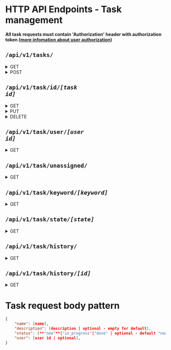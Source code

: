 # HTTP API Endpoints - Task management
**All task requests must contain 'Authorization' header with authorization token ([more infomation about user authorization](../User/Endpoints.md))**

## <code>/api/v1/tasks/</code>
<details>
<summary>GET</summary>

### GET
Retrieves the full task list.

```console
$ curl -X GET -H "Authorization: Bearer eyJhbGciOiJIUzI1NiIsInR5cCI6IkpXVCJ9.eyJ0b2tlbl90eXBlIjoiYWNjZXNzIiwiZXhwIjoxNjgyOTUzNDc0LCJpYXQiOjE2ODI5NTMxNzQsImp0aSI6ImZmOWRhZGJiMDlmNTRhNzQ5YmFiNzhhMmI0YjRjMGU2IiwidXNlcl9pZCI6MX0.ZntS2n3_voGG7wSe7t58rxzoI5SZ_4Fk2n7qp0_FgCo" localhost/api/v1/task/
{
    "count":4,
    "next":null,
    "previous":null,
    "results":[
        {"id":5, "created":"2023-05-01T14:56:32.235767Z","updated":"2023-05-01T14:56:32.235741Z","name":"Add a task","description":"","user":4,"state":"in_progress"},
        {"id":4,"created":"2023-05-01T14:55:38.188281Z","updated":"2023-05-01T14:55:38.188255Z","name":"Make a task assigned to an user","description":"","user":4,"state":"new"},
        {"id":2,"created":"2023-05-01T14:37:28.270192Z","updated":"2023-05-01T14:37:28.270178Z","name":"Make more tasks","description":"A few, about 3","user":null,"state":"new"},
        {"id":1,"created":"2023-05-01T14:36:59.103920Z","updated":"2023-05-01T14:36:59.103903Z","name":"Make more tasks","description":"A few, about 3","user":null,"state":"new"}
    ]
}
```
</details>

<details>
<summary>POST</summary>

### POST
Adds a new task to the database.
Please refer to the [task body pattern](#task-request-body-pattern).  

```console
$ curl -X POST -F "name=add sample task" -H "Authorization: Bearer eyJhbGciOiJIUzI1NiIsInR5cCI6IkpXVCJ9.eyJ0b2tlbl90eXBlIjoiYWNjZXNzIiwiZXhwIjoxNjgyOTUzODEzLCJpYXQiOjE2ODI5NTM1MTMsImp0aSI6ImZkMGNhODAzMjk0NDQ1OTNhM2JiMGNiYWM2YjZmNDU2IiwidXNlcl9pZCI6MX0.RgPqmPvgvU87CLDouExi6Qx1VG8ki8scG90dDRQJUqs" localhost/api/v1/task/
{"id":6,"created":"2023-05-01T15:05:18.528204Z","updated":"2023-05-01T15:05:18.528189Z","name":"add sample task","description":"","user":null,"state":"new"}
```
</details>

</details>

## <code>/api/v1/task/id/*[task id]*</code>
<details>
<summary>GET</summary>

### GET
Retrieves data of the task with specified ID.
```console
$ curl -X GET -H "Authorization: Bearer eyJhbGciOiJIUzI1NiIsInR5cCI6IkpXVCJ9.eyJ0b2tlbl90eXBlIjoiYWNjZXNzIiwiZXhwIjoxNjgyOTU0Mjc5LCJpYXQiOjE2ODI5NTM5NzksImp0aSI6ImY3ZGY5N2M5NWZmNjRhMDBiZWQxMGMxODdiZDg3NzllIiwidXNlcl9pZCI6MX0.k1C2tr7F-Lv1ahNFX5E2nfRDhb5wNTO5hAEQXW5qOx0" localhost/api/v1/task/id/6
{"id":6,"created":"2023-05-01T15:05:18.528204Z","updated":"2023-05-01T15:05:18.528189Z","name":"add sample task","description":"","user":null,"state":"new"}
```
</details>

<details>
<summary>PUT</summary>

### PUT
Updates the task with given data.
Please refer to the [task body pattern](#task-request-body-pattern).
```console
$ curl -X PUT -F "state=in_progress" -F "name=add sample task" -H "Authorization: Bearer eyJhbGciOiJIUzI1NiIsInR5cCI6IkpXVCJ9.eyJ0b2tlbl90eXBlIjoiYWNjZXNzIiwiZXhwIjoxNjgyOTU0NDI1LCJpYXQiOjE2ODI5NTQxMjUsImp0aSI6ImZhZWRlYWNhZjQyOTQ3ZWJiZGNlNGY2MjhmMzU1MTMxIiwidXNlcl9pZCI6MX0.Lj-XOcFv_DGyOZA-4riPA4wY8xd7axAil6c2a5Nj95I" localhost/api/v1/task/id/6
{"id":6,"created":"2023-05-01T15:05:18.528204Z","updated":"2023-05-01T15:16:37.141777Z","name":"add sample task","description":"","user":null,"state":"in_progress"}
```
</details>

<details>
<summary>DELETE</summary>

### DELETE
Removes the task from the database.
```console
$ curl -X DELETE -H "Authorization: Bearer eyJhbGciOiJIUzI1NiIsInR5cCI6IkpXVCJ9.eyJ0b2tlbl90eXBlIjoiYWNjZXNzIiwiZXhwIjoxNjgyOTU0NDI1LCJpYXQiOjE2ODI5NTQxMjUsImp0aSI6ImZhZWRlYWNhZjQyOTQ3ZWJiZGNlNGY2MjhmMzU1MTMxIiwidXNlcl9pZCI6MX0.Lj-XOcFv_DGyOZA-4riPA4wY8xd7axAil6c2a5Nj95I" localhost/api/v1/task/id/6
```
</details>

## <code>/api/v1/task/user/*[user id]*</code>
<details>
<summary>GET</summary>

### GET
Retrieves a list of tasks assigned to the user specified by ID.

```console
$ curl -X GET -H "Authorization: Bearer eyJhbGciOiJIUzI1NiIsInR5cCI6IkpXVCJ9.eyJ0b2tlbl90eXBlIjoiYWNjZXNzIiwiZXhwIjoxNjgyOTU0NjgzLCJpYXQiOjE2ODI5NTQzODMsImp0aSI6IjkyZDRiMDg1MWZiZDRjNzQ4NDgyMDNhNTY0ODZlYmIzIiwidXNlcl9pZCI6MX0.6gtsOAMS4D_IFfzg7-IGF108h9oW40XrWJUypE6N-Pk" localhost/api/v1/task/user/4
{
    "count":2,
    "next":null,
    "previous":null,
    "results":[
        {"id":5,"created":"2023-05-01T14:56:32.235767Z","updated":"2023-05-01T14:56:32.235741Z","name":"Add a task","description":"","user":4,"state":"in_progress"},
        {"id":4,"created":"2023-05-01T14:55:38.188281Z","updated":"2023-05-01T14:55:38.188255Z","name":"Make a task assigned to an user","description":"","user":4,"state":"new"}
    ]
}
```
</details>

## <code>/api/v1/task/unassigned/</code>
<details>
<summary>GET</summary>

### GET
Retrieves a list of tasks not assigned to any user.
```console
$ curl -X GET -H "Authorization: Bearer eyJhbGciOiJIUzI1NiIsInR5cCI6IkpXVCJ9.eyJ0b2tlbl90eXBlIjoiYWNjZXNzIiwiZXhwIjoxNjgyOTU0NjgzLCJpYXQiOjE2ODI5NTQzODMsImp0aSI6IjkyZDRiMDg1MWZiZDRjNzQ4NDgyMDNhNTY0ODZlYmIzIiwidXNlcl9pZCI6MX0.6gtsOAMS4D_IFfzg7-IGF108h9oW40XrWJUypE6N-Pk" localhost/api/v1/task/unassigned/
{
    "count":2,
    "next":null,
    "previous":null,
    "results":[
        {"id":2,"created":"2023-05-01T14:37:28.270192Z","updated":"2023-05-01T14:37:28.270178Z","name":"Make more tasks","description":"A few, about 3","user":null,"state":"new"},
        {"id":1,"created":"2023-05-01T14:36:59.103920Z","updated":"2023-05-01T14:36:59.103903Z","name":"Make more tasks","description":"A few, about 3","user":null,"state":"new"}
    ]
}
```
</details>

## <code>/api/v1/task/keyword/*[keyword]*</code>
<details>
<summary>GET</summary>

### GET
Retrieves a list of tasks containing the keyword in name or description, ignores letter case.
```console
$ curl -X GET -H "Authorization: Bearer eyJhbGciOiJIUzI1NiIsInR5cCI6IkpXVCJ9.eyJ0b2tlbl90eXBlIjoiYWNjZXNzIiwiZXhwIjoxNjgyOTU0OTI3LCJpYXQiOjE2ODI5NTQ2MjcsImp0aSI6ImZlNDQ4MTA4MDAzZDRkN2Q4YzYzMmNlYTY5YTkzMTAyIiwidXNlcl9pZCI6MX0.rlm0IfwuvYtraLyPDjEnkkkQbt7dSOVGaeSGxlyTDlo" localhost/api/v1/task/keyword/make
{
    "count":3,
    "next":null,
    "previous":null,
    "results":[
        {"id":4,"created":"2023-05-01T14:55:38.188281Z","updated":"2023-05-01T14:55:38.188255Z","name":"Make a task assigned to an user","description":"","user":4,"state":"new"},
        {"id":2,"created":"2023-05-01T14:37:28.270192Z","updated":"2023-05-01T14:37:28.270178Z","name":"Make more tasks","description":"A few, about 3","user":null,"state":"new"},
        {"id":1,"created":"2023-05-01T14:36:59.103920Z","updated":"2023-05-01T14:36:59.103903Z","name":"Make more tasks","description":"A few, about 3","user":null,"state":"new"}
    ]
}
```
</details>

## <code>/api/v1/task/state/*[state]*</code>
<details>
<summary>GET</summary>

### GET
Retrieves a list of tasks in the defined state.
```console
$ curl -X GET -H "Authorization: Bearer eyJhbGciOiJIUzI1NiIsInR5cCI6IkpXVCJ9.eyJ0b2tlbl90eXBlIjoiYWNjZXNzIiwiZXhwIjoxNjgyOTU0OTI3LCJpYXQiOjE2ODI5NTQ2MjcsImp0aSI6ImZlNDQ4MTA4MDAzZDRkN2Q4YzYzMmNlYTY5YTkzMTAyIiwidXNlcl9pZCI6MX0.rlm0IfwuvYtraLyPDjEnkkkQbt7dSOVGaeSGxlyTDlo" localhost/api/v1/task/state/new
{
    "count":3,
    "next":null,
    "previous":null,
    "results":[
        {"id":4,"created":"2023-05-01T14:55:38.188281Z","updated":"2023-05-01T14:55:38.188255Z","name":"Make a task assigned to an user","description":"","user":4,"state":"new"},
        {"id":2,"created":"2023-05-01T14:37:28.270192Z","updated":"2023-05-01T14:37:28.270178Z","name":"Make more tasks","description":"A few, about 3","user":null,"state":"new"},
        {"id":1,"created":"2023-05-01T14:36:59.103920Z","updated":"2023-05-01T14:36:59.103903Z","name":"Make more tasks","description":"A few, about 3","user":null,"state":"new"}
    ]
}
```
</details>

## <code>/api/v1/task/history/</code>
<details>
<summary>GET</summary>

### GET
Retrieves a full history of tasks actions.
```console
$ curl -X GET -H "Authorization: Bearer eyJhbGciOiJIUzI1NiIsInR5cCI6IkpXVCJ9.eyJ0b2tlbl90eXBlIjoiYWNjZXNzIiwiZXhwIjoxNjgyOTU2NTg3LCJpYXQiOjE2ODI5NTYyODcsImp0aSI6ImIyNzRmMmU3NTEwYzRhMTViNDYxNDNhY2NiZDM2MTkzIiwidXNlcl9pZCI6MX0.mRAlY0CrW00b2MzDvTdcaiIstBJoe2ck7QluZUxbxuE" localhost/api/v1/task/history/
{
    "count":8,
    "next":"http://localhost/api/v1/task/history/?page=2",
    "previous":null,
    "results":[
        {"created":"2023-05-01T15:17:18.898551Z","action":"deleted","task_id":6,"name":"add sample task","description":"","user":null,"state":"in_progress"},
        {"created":"2023-05-01T15:16:37.143653Z","action":"updated","task_id":6,"name":"add sample task","description":"","user":null,"state":"in_progress"},
        {"created":"2023-05-01T15:05:18.530273Z","action":"created","task_id":6,"name":"add sample task","description":"","user":null,"state":"new"},
        {"created":"2023-05-01T14:57:48.737404Z","action":"deleted","task_id":3,"name":"Edit more tasks","description":"A few, about 3","user":4,"state":"in_progress"},
        {"created":"2023-05-01T14:57:39.298603Z","action":"updated","task_id":3,"name":"Edit more tasks","description":"A few, about 3","user":4,"state":"in_progress"}
    ]
}
```
</details>

## <code>/api/v1/task/history/*[id]*</code>
<details>
<summary>GET</summary>

### GET
Retrieves a history of task specified by ID.
```console
$ curl -X GET -H "Authorization: Bearer eyJhbGciOiJIUzI1NiIsInR5cCI6IkpXVCJ9.eyJ0b2tlbl90eXBlIjoiYWNjZXNzIiwiZXhwIjoxNjgyOTU2NTg3LCJpYXQiOjE2ODI5NTYyODcsImp0aSI6ImIyNzRmMmU3NTEwYzRhMTViNDYxNDNhY2NiZDM2MTkzIiwidXNlcl9pZCI6MX0.mRAlY0CrW00b2MzDvTdcaiIstBJoe2ck7QluZUxbxuE" localhost/api/v1/task/history/6
{
    "count":3,
    "next":null,
    "previous":null,
    "results":[
        {"created":"2023-05-01T15:17:18.898551Z","action":"deleted","task_id":6,"name":"add sample task","description":"","user":null,"state":"in_progress"},
        {"created":"2023-05-01T15:16:37.143653Z","action":"updated","task_id":6,"name":"add sample task","description":"","user":null,"state":"in_progress"},
        {"created":"2023-05-01T15:05:18.530273Z","action":"created","task_id":6,"name":"add sample task","description":"","user":null,"state":"new"}
    ]
}
```
</details>

#  Task request body pattern
```json
{
    "name": [name],
    "description": [description | optional - empty for default],
    "status": [**"new"**|"in_progress"|"done" | optional - default "new"],
    "user": [user id | optional],
}
```